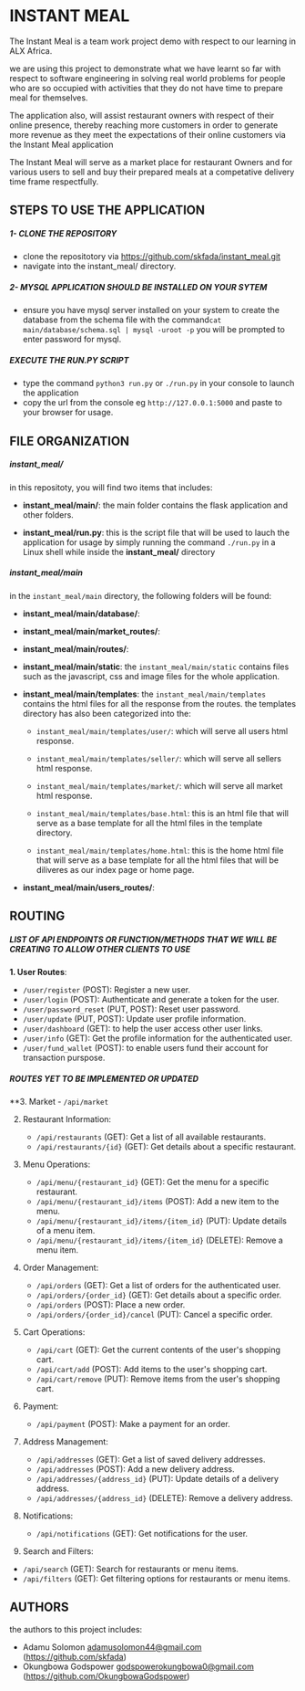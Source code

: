 # INSTANT MEAL
The Instant Meal is a team work project demo with respect to our learning in ALX Africa.

we are using this project to demonstrate what we have learnt so far with respect to software engineering in solving real world problems for people who are so occupied with activities that they do not have time to prepare meal for themselves.

The application also, will assist restaurant owners with respect of their online presence, thereby reaching more customers in order to generate more revenue as they meet the expectations of their online customers via the Instant Meal application

The Instant Meal will serve as a market place for restaurant Owners and for various users to sell and buy their prepared meals at a competative delivery time frame respectfully.


## STEPS TO USE THE APPLICATION

##### 1- CLONE THE REPOSITORY
- clone the repositotory via https://github.com/skfada/instant_meal.git
- navigate into the instant_meal/ directory.

##### 2- MYSQL APPLICATION SHOULD BE INSTALLED ON YOUR SYTEM
- ensure you have mysql server installed on your system to create the database from
  the schema file with the command`cat main/database/schema.sql | mysql -uroot -p`
  you will be prompted to enter password for mysql.

##### EXECUTE THE RUN.PY SCRIPT
- type the command `python3 run.py` or `./run.py` in your console to launch the application
- copy the url from the console eg `http://127.0.0.1:5000` and paste to your browser for usage.


## FILE ORGANIZATION

##### instant_meal/
in this repositoty, you will find two items that includes:
- **instant_meal/main/**:
  the main folder contains the flask application and other folders.

- **instant_meal/run.py**:
  this is the script file that will be used to lauch the application for usage by simply running the command `./run.py` in a Linux shell while inside the **instant_meal/** directory



##### instant_meal/main
in the `instant_meal/main` directory, the following folders will be found:


- **instant_meal/main/database/**:


- **instant_meal/main/market_routes/**:


- **instant_meal/main/routes/**:


- **instant_meal/main/static**:
	the `instant_meal/main/static` contains files such as the javascript, css and image files for the whole application.

- **instant_meal/main/templates**:
	the `instant_meal/main/templates` contains the html files for all the response from the routes.
	the templates directory has also been categorized into the:
	- `instant_meal/main/templates/user/`: which will serve all users html response.
	- `instant_meal/main/templates/seller/`: which will serve all sellers html response.
	- `instant_meal/main/templates/market/`: which will serve all market html response.

	- `instant_meal/main/templates/base.html`: this is an html file that will serve as a base template for all the html files in the template directory.
	
	- `instant_meal/main/templates/home.html`: this is the home html file that will serve as a base template for all the html files that will be diliveres as our index page or home page.




- **instant_meal/main/users_routes/**:



## ROUTING

##### LIST OF API ENDPOINTS OR FUNCTION/METHODS THAT WE WILL BE CREATING TO ALLOW  OTHER CLIENTS TO USE

**1. User Routes**:
   - `/user/register` (POST): Register a new user.
   - `/user/login` (POST): Authenticate and generate a token for the user.
   - `/user/password_reset` (PUT, POST): Reset user password. 
   - `/user/update` (PUT, POST): Update user profile information.
   - `/user/dashboard` (GET): to help the user access other user links.
   - `/user/info` (GET): Get the profile information for the authenticated user.
   - `/user/fund_wallet` (POST): to enable users fund their account for transaction purspose.

   
##### ROUTES YET TO BE IMPLEMENTED OR UPDATED  
**3. Market
	- `/api/market`

2. Restaurant Information:
   - `/api/restaurants` (GET): Get a list of all available restaurants.
   - `/api/restaurants/{id}` (GET): Get details about a specific restaurant.

3. Menu Operations:
   - `/api/menu/{restaurant_id}` (GET): Get the menu for a specific restaurant.
   - `/api/menu/{restaurant_id}/items` (POST): Add a new item to the menu.
   - `/api/menu/{restaurant_id}/items/{item_id}` (PUT): Update details of a menu item.
   - `/api/menu/{restaurant_id}/items/{item_id}` (DELETE): Remove a menu item.

4. Order Management:
   - `/api/orders` (GET): Get a list of orders for the authenticated user.
   - `/api/orders/{order_id}` (GET): Get details about a specific order.
   - `/api/orders` (POST): Place a new order.
   - `/api/orders/{order_id}/cancel` (PUT): Cancel a specific order.


6. Cart Operations:
   - `/api/cart` (GET): Get the current contents of the user's shopping cart.
   - `/api/cart/add` (POST): Add items to the user's shopping cart.
   - `/api/cart/remove` (PUT): Remove items from the user's shopping cart.

7. Payment:
   - `/api/payment` (POST): Make a payment for an order.

8. Address Management:
   - `/api/addresses` (GET): Get a list of saved delivery addresses.
   - `/api/addresses` (POST): Add a new delivery address.
   - `/api/addresses/{address_id}` (PUT): Update details of a delivery address.
   - `/api/addresses/{address_id}` (DELETE): Remove a delivery address.

9. Notifications:
   - `/api/notifications` (GET): Get notifications for the user.

10. Search and Filters:
   - `/api/search` (GET): Search for restaurants or menu items.
   - `/api/filters` (GET): Get filtering options for restaurants or menu items.



## AUTHORS
the authors to this project includes:
- Adamu Solomon <adamusolomon44@gmail.com> (https://github.com/skfada)
- Okungbowa Godspower <godspowerokungbowa0@gmail.com> (https://github.com/OkungbowaGodspower)
